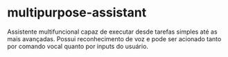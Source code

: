 # multipurpose-assistant
Assistente multifuncional capaz de executar desde tarefas simples até as mais avançadas. Possui reconhecimento de voz e pode ser acionado tanto por comando vocal quanto por inputs do usuário.
